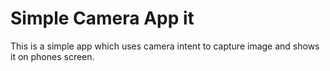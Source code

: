# Simple Camera App it
This is a simple app which uses camera intent to capture image and shows it on phones screen.
